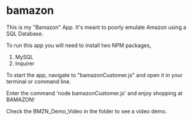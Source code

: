 # bamazon

This is my "Bamazon" App. It's meant to poorly emulate Amazon using a SQL Database. 

To run this app you will need to install two NPM packages,

1. MySQL
2. Inquirer

To start the app, navigate to "bamazonCustomer.js" and open it in your terminal or command line.

Enter the command 'node bamazonCustomer.js' and enjoy shopping at BAMAZON!

Check the BMZN_Demo_Video in the folder to see a video demo.